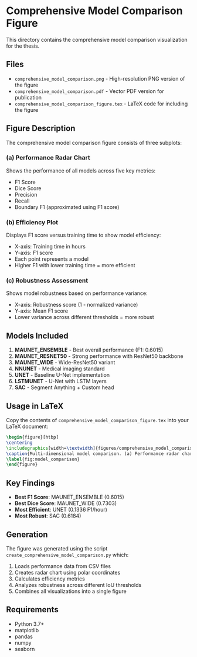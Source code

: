 # Comprehensive Model Comparison Figure

This directory contains the comprehensive model comparison visualization for the thesis.

## Files

- `comprehensive_model_comparison.png` - High-resolution PNG version of the figure
- `comprehensive_model_comparison.pdf` - Vector PDF version for publication
- `comprehensive_model_comparison_figure.tex` - LaTeX code for including the figure

## Figure Description

The comprehensive model comparison figure consists of three subplots:

### (a) Performance Radar Chart

Shows the performance of all models across five key metrics:

- F1 Score
- Dice Score
- Precision
- Recall
- Boundary F1 (approximated using F1 score)

### (b) Efficiency Plot

Displays F1 score versus training time to show model efficiency:

- X-axis: Training time in hours
- Y-axis: F1 score
- Each point represents a model
- Higher F1 with lower training time = more efficient

### (c) Robustness Assessment

Shows model robustness based on performance variance:

- X-axis: Robustness score (1 - normalized variance)
- Y-axis: Mean F1 score
- Lower variance across different thresholds = more robust

## Models Included

1. **MAUNET_ENSEMBLE** - Best overall performance (F1: 0.6015)
2. **MAUNET_RESNET50** - Strong performance with ResNet50 backbone
3. **MAUNET_WIDE** - Wide-ResNet50 variant
4. **NNUNET** - Medical imaging standard
5. **UNET** - Baseline U-Net implementation
6. **LSTMUNET** - U-Net with LSTM layers
7. **SAC** - Segment Anything + Custom head

## Usage in LaTeX

Copy the contents of `comprehensive_model_comparison_figure.tex` into your LaTeX document:

```latex
\begin{figure}[htbp]
\centering
\includegraphics[width=\textwidth]{figures/comprehensive_model_comparison.png}
\caption{Multi-dimensional model comparison. (a) Performance radar chart showing F1, Dice, Precision, Recall, and Boundary F1. (b) Efficiency plot of F1 score versus training time. (c) Robustness assessment showing performance variance across image modalities.}
\label{fig:model_comparison}
\end{figure}
```

## Key Findings

- **Best F1 Score**: MAUNET_ENSEMBLE (0.6015)
- **Best Dice Score**: MAUNET_WIDE (0.7303)
- **Most Efficient**: UNET (0.1336 F1/hour)
- **Most Robust**: SAC (0.6184)

## Generation

The figure was generated using the script `create_comprehensive_model_comparison.py` which:

1. Loads performance data from CSV files
2. Creates radar chart using polar coordinates
3. Calculates efficiency metrics
4. Analyzes robustness across different IoU thresholds
5. Combines all visualizations into a single figure

## Requirements

- Python 3.7+
- matplotlib
- pandas
- numpy
- seaborn
